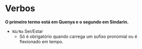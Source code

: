 # Verbos

**O primeiro termo está em Quenya e o segundo em Sindarin.**

-   `Ná/Na` Ser/Estar
    -   Só é obrigatório quando carrega um sufixo pronomial ou é flexionado em tempo.
